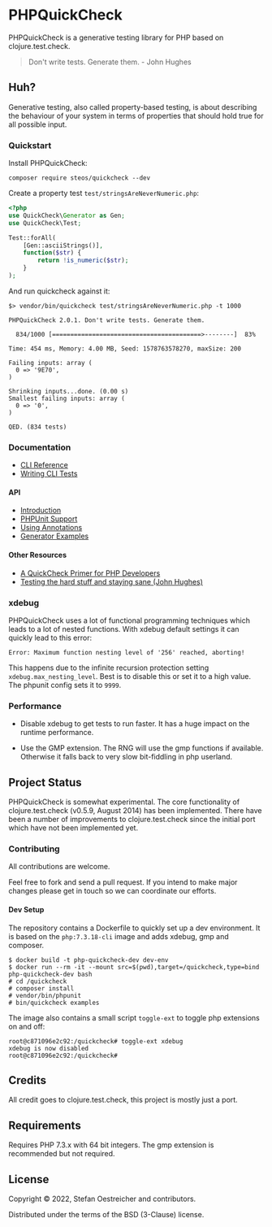 # PHPQuickCheck

PHPQuickCheck is a generative testing library for PHP based on
clojure.test.check.

> Don't write tests. Generate them. - John Hughes

## Huh?

Generative testing, also called property-based testing, is about
describing the behaviour of your system in terms of properties that
should hold true for all possible input.

### Quickstart

Install PHPQuickCheck:

```
composer require steos/quickcheck --dev
```

Create a property test `test/stringsAreNeverNumeric.php`:

```php
<?php
use QuickCheck\Generator as Gen;
use QuickCheck\Test;

Test::forAll(
    [Gen::asciiStrings()],
    function($str) {
        return !is_numeric($str);
    }
);
```

And run quickcheck against it:

```
$> vendor/bin/quickcheck test/stringsAreNeverNumeric.php -t 1000
```

```
PHPQuickCheck 2.0.1. Don't write tests. Generate them.

  834/1000 [=========================================>--------]  83%

Time: 454 ms, Memory: 4.00 MB, Seed: 1578763578270, maxSize: 200

Failing inputs: array (
  0 => '9E70',
)

Shrinking inputs...done. (0.00 s)
Smallest failing inputs: array (
  0 => '0',
)

QED. (834 tests)
```

### Documentation

- [CLI Reference](doc/cli-reference.md)
- [Writing CLI Tests](doc/cli-writing-tests.md)

#### API

- [Introduction](doc/introduction.md)
- [PHPUnit Support](doc/phpunit.md)
- [Using Annotations](doc/annotations.md)
- [Generator Examples](doc/generators.md)

#### Other Resources

- [A QuickCheck Primer for PHP Developers](https://medium.com/@thinkfunctional/a-quickcheck-primer-for-php-developers-5ffbe20c16c8)
- [Testing the hard stuff and staying sane (John Hughes)](https://www.youtube.com/watch?v=zi0rHwfiX1Q)

### xdebug

PHPQuickCheck uses a lot of functional programming techniques which leads to a lot of nested functions.
With xdebug default settings it can quickly lead to this error:

```
Error: Maximum function nesting level of '256' reached, aborting!
```

This happens due to the infinite recursion protection setting `xdebug.max_nesting_level`.
Best is to disable this or set it to a high value.
The phpunit config sets it to `9999`.

### Performance

- Disable xdebug to get tests to run faster. It has a huge impact on the runtime performance.

- Use the GMP extension. The RNG will use the gmp functions if available. Otherwise it falls back to very slow bit-fiddling in php userland.

## Project Status

PHPQuickCheck is somewhat experimental. The core functionality of clojure.test.check (v0.5.9, August 2014) has been implemented.
There have been a number of improvements to clojure.test.check since the initial port which have not been implemented yet.

### Contributing

All contributions are welcome.

Feel free to fork and send a pull request. If you intend to make
major changes please get in touch so we can coordinate our efforts.

#### Dev Setup

The repository contains a Dockerfile to quickly set up a dev environment.
It is based on the `php:7.3.18-cli` image and adds xdebug, gmp and composer.

```
$ docker build -t php-quickcheck-dev dev-env
$ docker run --rm -it --mount src=$(pwd),target=/quickcheck,type=bind php-quickcheck-dev bash
# cd /quickcheck
# composer install
# vendor/bin/phpunit
# bin/quickcheck examples
```

The image also contains a small script `toggle-ext` to toggle php extensions on and off:

```
root@c871096e2c92:/quickcheck# toggle-ext xdebug
xdebug is now disabled
root@c871096e2c92:/quickcheck#
```

## Credits

All credit goes to clojure.test.check, this project is mostly just a port.

## Requirements

Requires PHP 7.3.x with 64 bit integers. The gmp extension is recommended but not required.

## License

Copyright © 2022, Stefan Oestreicher and contributors.

Distributed under the terms of the BSD (3-Clause) license.
